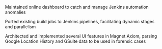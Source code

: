<p class="w-full text-left font-quicksand text-base lg:text-lg">
  Maintained online dashboard to catch and manage Jenkins automation anomalies
</p>
<p class="w-full text-left font-quicksand text-base lg:text-lg">
  Ported existing build jobs to Jenkins pipelines, facilitating dynamic stages and parallelism
</p>
<p class="w-full text-left font-quicksand text-base lg:text-lg">
  Architected and implemented several UI features in Magnet Axiom, parsing Google Location History and GSuite data to be used in forensic cases
</p>
